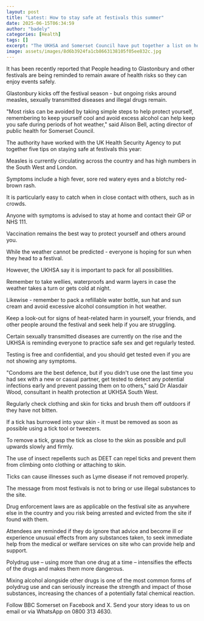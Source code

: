 ```yaml
---
layout: post
title: "Latest: How to stay safe at festivals this summer"
date: 2025-06-15T06:34:59
author: "badely"
categories: [Health]
tags: []
excerpt: "The UKHSA and Somerset Council have put together a list on how to stay safe at festivals this summer."
image: assets/images/8d6b3924fa1cb8663138105f05ee832c.jpg
---
```


It has been recently reported that People heading to Glastonbury and other festivals are being reminded to remain aware of health risks so they can enjoy events safely.

Glastonbury kicks off the festival season - but ongoing risks around measles, sexually transmitted diseases and illegal drugs remain.

"Most risks can be avoided by taking simple steps to help protect yourself, remembering to keep yourself cool and avoid excess alcohol can help keep you safe during periods of hot weather," said Alison Bell, acting director of public health for Somerset Council.

The authority have worked with the UK Health Security Agency to put together five tips on staying safe at festivals this year:

Measles is currently circulating across the country and has high numbers in the South West and London.

Symptoms include a high fever, sore red watery eyes and a blotchy red-brown rash. 

It is particularly easy to catch when in close contact with others, such as in crowds.

Anyone with symptoms is advised to stay at home and contact their GP or NHS 111.

Vaccination remains the best way to protect yourself and others around you.

While the weather cannot be predicted  - everyone is hoping for sun when they head to a festival.

However, the UKHSA say it is important to pack for all possibilities.

Remember to take wellies, waterproofs and warm layers in case the weather takes a turn or gets cold at night.

Likewise - remember to pack a refillable water bottle, sun hat and sun cream and avoid excessive alcohol consumption in hot weather.

Keep a look-out for signs of heat-related harm in yourself, your friends, and other people around the festival and seek help if you are struggling.

Certain sexually transmitted diseases are currently on the rise and the UKHSA is reminding everyone to practice safe sex and get regularly tested.

Testing is free and confidential, and you should get tested even if you are not showing any symptoms.

"Condoms are the best defence, but if you didn't use one the last time you had sex with a new or casual partner, get tested to detect any potential infections early and prevent passing them on to others," said Dr Alasdair Wood, consultant in health protection at UKHSA South West.

Regularly check clothing and skin for ticks and brush them off outdoors if they have not bitten.

If a tick has burrowed into your skin - it must be removed as soon as possible using a tick tool or tweezers.

To remove a tick, grasp the tick as close to the skin as possible and pull upwards slowly and firmly.

The use of insect repellents such as DEET can repel ticks and prevent them from climbing onto clothing or attaching to skin.

Ticks can cause illnesses such as Lyme disease if not removed properly.

The message from most festivals is not to bring or use illegal substances to the site.

Drug enforcement laws are as applicable on the festival site as anywhere else in the country and you risk being arrested and evicted from the site if found with them.

Attendees are reminded if they do ignore that advice and become ill or experience unusual effects from any substances taken, to seek immediate help from the medical or welfare services on site who can provide help and support.

Polydrug use – using more than one drug at a time – intensifies the effects of the drugs and makes them more dangerous. 

Mixing alcohol alongside other drugs is one of the most common forms of polydrug use and can seriously increase the strength and impact of those substances, increasing the chances of a potentially fatal chemical reaction.

Follow BBC Somerset on Facebook and X. Send your story ideas to us on email or via WhatsApp on 0800 313 4630.

